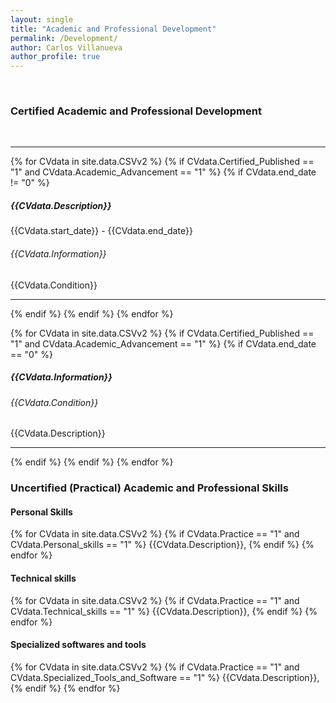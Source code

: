 ```yaml
---
layout: single
title: "Academic and Professional Development"
permalink: /Development/
author: Carlos Villanueva
author_profile: true
---
```

<br>
<h3>Certified Academic and Professional Development</h3>
<br>
<hr>
<!-- Certified knowledge that took more than a half year -->
{% for CVdata in site.data.CSVv2 %}
{% if CVdata.Certified_Published == "1" and CVdata.Academic_Advancement == "1" %}
{% if CVdata.end_date != "0"  %}
<h5> {{CVdata.Description}} </h5>
<h7>{{CVdata.start_date}} - {{CVdata.end_date}} </h7>
<h6> {{CVdata.Information}} </h6>
<a>  {{CVdata.Condition}} </a>
<br>
<hr>
{% endif %}
{% endif %}
{% endfor %}

<!-- Certified knowledge that took less than a half year -->
{% for CVdata in site.data.CSVv2 %}
{% if CVdata.Certified_Published == "1" and CVdata.Academic_Advancement == "1" %}
{% if CVdata.end_date == "0"  %}
<h5> {{CVdata.Information}} </h5>
<h6> {{CVdata.Condition}} </h6>
<a>  {{CVdata.Description}} </a>
<br>
<hr>
{% endif %}
{% endif %}
{% endfor %}

<h3>Uncertified (Practical) Academic and Professional Skills</h3>
<!-- Personal Skills -->
<h4> Personal Skills </h4>
{% for CVdata in site.data.CSVv2 %}
{% if CVdata.Practice == "1" and CVdata.Personal_skills == "1" %}
<la>{{CVdata.Description}},</la>
{% endif %}
{% endfor %}
<br>
<!-- Technical Skills -->
<h4> Technical skills  </h4>
{% for CVdata in site.data.CSVv2 %}
{% if CVdata.Practice == "1" and CVdata.Technical_skills == "1" %}
<la>{{CVdata.Description}},</la>
{% endif %}
{% endfor %}
<br>
<!-- Specialized softwares and tools -->
<h4> Specialized softwares and tools  </h4>
{% for CVdata in site.data.CSVv2 %}
{% if CVdata.Practice == "1" and CVdata.Specialized_Tools_and_Software == "1" %}
<la>{{CVdata.Description}},</la>
{% endif %}
{% endfor %}
<br>


